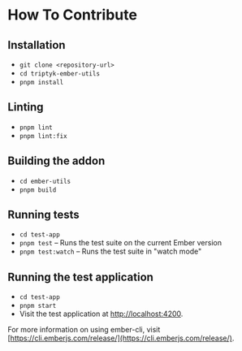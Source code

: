 # How To Contribute

## Installation

- `git clone <repository-url>`
- `cd triptyk-ember-utils`
- `pnpm install`

## Linting

- `pnpm lint`
- `pnpm lint:fix`

## Building the addon

- `cd ember-utils`
- `pnpm build`

## Running tests

- `cd test-app`
- `pnpm test` – Runs the test suite on the current Ember version
- `pnpm test:watch` – Runs the test suite in "watch mode"

## Running the test application

- `cd test-app`
- `pnpm start`
- Visit the test application at [http://localhost:4200](http://localhost:4200).

For more information on using ember-cli, visit [https://cli.emberjs.com/release/](https://cli.emberjs.com/release/).
